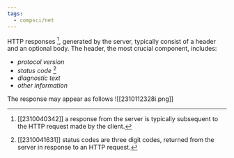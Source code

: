 ```yaml
---
tags:
  - compsci/net
---
```

HTTP responses [^1], generated by the server, typically consist of a header and an optional body. The header, the most crucial component, includes:
- *protocol version*
- *status code* [^2]
- *diagnostic text*
- *other information*

The response may appear as follows ![[2310112328i.png]]

[^1]: [[2310040342]] a response from the server is typically subsequent to the HTTP request made by the client.
[^2]: [[2310041631]] status codes are three digit codes, returned from the server in response to an HTTP request.